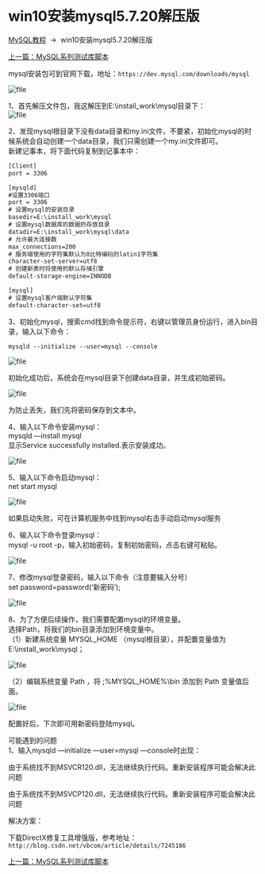 

#    win10安装mysql5.7.20解压版   

[MySQL教程](http://www.itsoku.com/course/3)  ->  win10安装mysql5.7.20解压版

[上一篇：MySQL系列测试库脚本](http://www.itsoku.com/course/3/196)

mysql安装包可到官网下载，地址：`https://dev.mysql.com/downloads/mysql`

![file](https://gitee.com/wowosong/pic-md/raw/master/20220114000629.png)

1、首先解压文件包，我这解压到E:\\install\_work\\mysql目录下：  
![file](https://gitee.com/wowosong/pic-md/raw/master/20220114000626.png)

2、发现mysql根目录下没有data目录和my.ini文件，不要紧，初始化mysql的时候系统会自动创建一个data目录，我们只需创建一个my.ini文件即可。  
新建记事本，将下面代码复制到记事本中：

```txt
[Client]
port = 3306

[mysqld]
#设置3306端口
port = 3306
# 设置mysql的安装目录
basedir=E:\install_work\mysql
# 设置mysql数据库的数据的存放目录
datadir=E:\install_work\mysql\data
# 允许最大连接数
max_connections=200
# 服务端使用的字符集默认为8比特编码的latin1字符集
character-set-server=utf8
# 创建新表时将使用的默认存储引擎
default-storage-engine=INNODB

[mysql]
# 设置mysql客户端默认字符集
default-character-set=utf8
```

3、初始化mysql，搜索cmd找到命令提示符，右键以管理员身份运行，进入bin目录，输入以下命令：

```plain
mysqld --initialize --user=mysql --console
```

![file](https://gitee.com/wowosong/pic-md/raw/master/20220114000623.png)

初始化成功后，系统会在mysql目录下创建data目录，并生成初始密码。

![file](https://gitee.com/wowosong/pic-md/raw/master/20220114000619.png)

为防止丢失，我们先将密码保存到文本中。

4、输入以下命令安装mysql：  
mysqld —install mysql  
显示Service successfully installed.表示安装成功。

![file](https://gitee.com/wowosong/pic-md/raw/master/20220114000617.png)

5、输入以下命令启动mysql：  
net start mysql

![file](https://gitee.com/wowosong/pic-md/raw/master/20220114000614.png)

如果启动失败，可在计算机服务中找到mysql右击手动启动mysql服务

6、输入以下命令登录mysql：  
mysql -u root -p，输入初始密码，复制初始密码，点击右键可粘贴。

![file](https://gitee.com/wowosong/pic-md/raw/master/20220114000605.png)

7、修改mysql登录密码，输入以下命令（注意要输入分号）  
set password=password(‘新密码’);

![file](https://gitee.com/wowosong/pic-md/raw/master/20220114000603.png)

8、为了方便后续操作，我们需要配置mysql的环境变量。  
选择Path，将我们的bin目录添加到环境变量中。  
（1）新建系统变量 MYSQL\_HOME （mysql根目录），并配置变量值为E:\\install\_work\\mysql；

![file](https://gitee.com/wowosong/pic-md/raw/master/20220114000600.png)

（2）编辑系统变量 Path ，将 ;%MYSQL\_HOME%\\bin 添加到 Path 变量值后面。

![file](https://gitee.com/wowosong/pic-md/raw/master/20220114000557.png)

配置好后，下次即可用新密码登陆mysql。

可能遇到的问题  
1、输入mysqld —initialize —user=mysql —console时出现：

由于系统找不到MSVCR120.dll，无法继续执行代码。重新安装程序可能会解决此问题

由于系统找不到MSVCP120.dll，无法继续执行代码。重新安装程序可能会解决此问题

解决方案：

下载DirectX修复工具增强版，参考地址：`http://blog.csdn.net/vbcom/article/details/7245186`

[上一篇：MySQL系列测试库脚本](http://www.itsoku.com/course/3/196)
